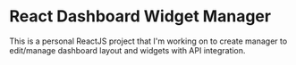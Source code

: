 # React Dashboard Widget Manager
This is a personal ReactJS project that I'm working on to create manager to edit/manage dashboard layout and widgets with API integration.
